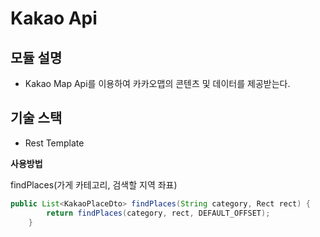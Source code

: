# Kakao Api

## 모듈 설명
- Kakao Map Api를 이용하여 카카오맵의 콘텐츠 및 데이터를 제공받는다.

## 기술 스택
- Rest Template


**사용방법**

findPlaces(가게 카테고리, 검색할 지역 좌표)
```java
public List<KakaoPlaceDto> findPlaces(String category, Rect rect) {
        return findPlaces(category, rect, DEFAULT_OFFSET);
    }
```
